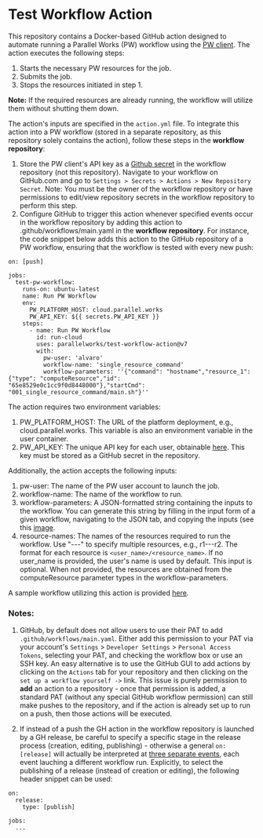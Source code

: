 # Test Workflow Action
This repository contains a Docker-based GitHub action designed to automate running a Parallel Works (PW) workflow using the [PW client](https://raw.githubusercontent.com/parallelworks/pw-cluster-automation/master/client.py). The action executes the following steps:

1. Starts the necessary PW resources for the job.
2. Submits the job.
3. Stops the resources initiated in step 1.

**Note:** If the required resources are already running, the workflow will utilize them without shutting them down.

The action's inputs are specified in the `action.yml` file. To integrate this action into a PW workflow (stored in a separate repository, as this repository solely contains the action), follow these steps in the **workflow repository**:

1. Store the PW client's API key as a [Github secret](https://docs.github.com/en/actions/security-guides/encrypted-secrets) in the workflow repository (not this repository). Navigate to your workflow on GitHub.com and go to `Settings > Secrets > Actions > New Repository Secret`. Note: You must be the owner of the workflow repository or have permissions to edit/view repository secrets in the workflow repository to perform this step.
2. Configure GitHub to trigger this action whenever specified events occur in the workflow repository by adding this action to .github/workflows/main.yaml in the **workflow repository**. For instance, the code snippet below adds this action to the GitHub repository of a PW workflow, ensuring that the workflow is tested with every new push:

```
on: [push]

jobs:
  test-pw-workflow:
    runs-on: ubuntu-latest
    name: Run PW Workflow
    env:
      PW_PLATFORM_HOST: cloud.parallel.works
      PW_API_KEY: ${{ secrets.PW_API_KEY }}
    steps:
      - name: Run PW Workflow
        id: run-cloud
        uses: parallelworks/test-workflow-action@v7
        with:
          pw-user: 'alvaro'
          workflow-name: 'single_resource_command'
          workflow-parameters: ''{"command": "hostname","resource_1": {"type": "computeResource","id": "65e8529e0c1cc9f0d8448000"},"startCmd": "001_single_resource_command/main.sh"}''
```

The action requires two environment variables:
1. PW_PLATFORM_HOST: The URL of the platform deployment, e.g., cloud.parallel.works. This variable is also an environment variable in the user container.
2. PW_API_KEY: The unique API key for each user, obtainable [here](https://cloud.parallel.works/settings/authentication/apikey). This key must be stored as a GitHub secret in the repository.

Additionally, the action accepts the following inputs:
1. pw-user: The name of the PW user account to launch the job.
2. workflow-name: The name of the workflow to run.
3. workflow-parameters: A JSON-formatted string containing the inputs to the workflow. You can generate this string by filling in the input form of a given workflow, navigating to the JSON tab, and copying the inputs (see this [image](https://github.com/parallelworks/test-workflow-action/blob/main/json-input-form.png).
4. resource-names: The names of the resources required to run the workflow. Use "---" to specify multiple resources, e.g., r1---r2. The format for each resource is `<user_name>/<resource_name>`. If no user_name is provided, the user's name is used by default. This input is optional. When not provided, the resources are obtained from the computeResource parameter types in the workflow-parameters.

A sample workflow utilizing this action is provided [here](https://github.com/parallelworks/test-workflow-action/blob/main/.github/workflows/run_job.yml).

### Notes:
1. GitHub, by default does not allow users to use their PAT to add `.github/workflows/main.yaml`.  Either add this permission
to your PAT via your account's `Settings` > `Developer Settings` > `Personal Access Tokens`, selecting your PAT, and checking 
the workflow box or use an SSH key. An easy alternative is to use the GitHub GUI to add actions by clicking on the `Actions` tab
for your repository and then clicking on the `set up a workflow yourself ->` link. This issue is purely permission to **add** an
action to a repository - once that permission is added, a standard PAT (without any special GitHub workflow permission) can 
still make pushes to the repository, and if the action is already set up to run on a push, then those actions will be
executed.

2. If instead of a push the GH action in the workflow repository is launched by a GH release, be careful to specify a specific stage in the release process (creation, editing, publishing) - otherwise a general `on: [release]` will actually be interpreted at [three separate events](https://docs.github.com/en/actions/using-workflows/events-that-trigger-workflows#release), each event lauching a different workflow run. Explicitly, to select the publishing of a release (instead of creation or editing), the following header snippet can be used:
```
on:
  release:
    type: [publish]
    
jobs:
  ...
```
